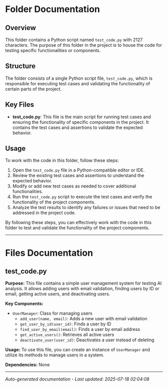 # Folder Documentation

## Overview
This folder contains a Python script named `test_code.py` with 2127 characters. The purpose of this folder in the project is to house the code for testing specific functionalities or components.

## Structure
The folder consists of a single Python script file, `test_code.py`, which is responsible for executing test cases and validating the functionality of certain parts of the project.

## Key Files
- **test_code.py**: This file is the main script for running test cases and ensuring the functionality of specific components in the project. It contains the test cases and assertions to validate the expected behavior.

## Usage
To work with the code in this folder, follow these steps:
1. Open the `test_code.py` file in a Python-compatible editor or IDE.
2. Review the existing test cases and assertions to understand the expected behavior.
3. Modify or add new test cases as needed to cover additional functionalities.
4. Run the `test_code.py` script to execute the test cases and verify the functionality of the project components.
5. Analyze the test results to identify any failures or issues that need to be addressed in the project code.

By following these steps, you can effectively work with the code in this folder to test and validate the functionality of the project components.

---

# Files Documentation

## test_code.py

**Purpose:** This file contains a simple user management system for testing AI analysis. It allows adding users with email validation, finding users by ID or email, getting active users, and deactivating users.

**Key Components:**
- `UserManager`: Class for managing users
  - `add_user(name, email)`: Adds a new user with email validation
  - `get_user_by_id(user_id)`: Finds a user by ID
  - `find_user_by_email(email)`: Finds a user by email address
  - `get_active_users()`: Retrieves all active users
  - `deactivate_user(user_id)`: Deactivates a user instead of deleting

**Usage:** To use this file, you can create an instance of `UserManager` and utilize its methods to manage users in a system.

**Dependencies:** None

---
*Auto-generated documentation - Last updated: 2025-07-18 02:04:08*
